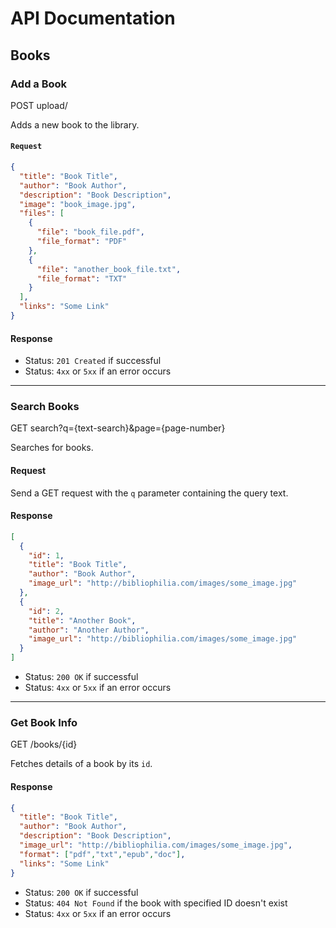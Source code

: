 # API Documentation

## Books

### Add a Book

POST upload/

Adds a new book to the library.

#### `Request`
```json
{
  "title": "Book Title",
  "author": "Book Author",
  "description": "Book Description",
  "image": "book_image.jpg",
  "files": [
    {
      "file": "book_file.pdf",
      "file_format": "PDF"
    },
    {
      "file": "another_book_file.txt",
      "file_format": "TXT"
    }
  ],
  "links": "Some Link"
}
```

#### Response

- Status: `201 Created` if successful
- Status: `4xx` or `5xx` if an error occurs

---
### Search Books

GET search?q={text-search}&page={page-number}

Searches for books.

#### Request

Send a GET request with the `q` parameter containing the query text.

#### Response

```json
[
  {
    "id": 1,
    "title": "Book Title",
    "author": "Book Author",
    "image_url": "http://bibliophilia.com/images/some_image.jpg"
  },
  {
    "id": 2,
    "title": "Another Book",
    "author": "Another Author",
    "image_url": "http://bibliophilia.com/images/some_image.jpg"
  }
]
```

- Status: `200 OK` if successful
- Status: `4xx` or `5xx` if an error occurs

---

### Get Book Info

GET /books/{id}

Fetches details of a book by its `id`.

#### Response

```json
{
  "title": "Book Title",
  "author": "Book Author",
  "description": "Book Description",
  "image_url": "http://bibliophilia.com/images/some_image.jpg",
  "format": ["pdf","txt","epub","doc"],
  "links": "Some Link"
}
```

- Status: `200 OK` if successful
- Status: `404 Not Found` if the book with specified ID doesn't exist
- Status: `4xx` or `5xx` if an error occurs
